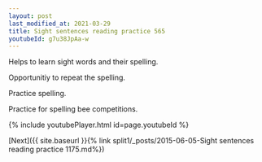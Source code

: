 ```yaml
---
layout: post
last_modified_at: 2021-03-29
title: Sight sentences reading practice 565
youtubeId: g7u38JpAa-w
---
```

 
 
Helps to learn sight words and their spelling.

Opportunitiy to repeat the spelling. 

Practice spelling. 
 
Practice for spelling bee competitions. 
 
{% include youtubePlayer.html id=page.youtubeId %}
 
 

[Next]({{ site.baseurl }}{% link  split1/_posts/2015-06-05-Sight sentences reading practice 1175.md%})
 
